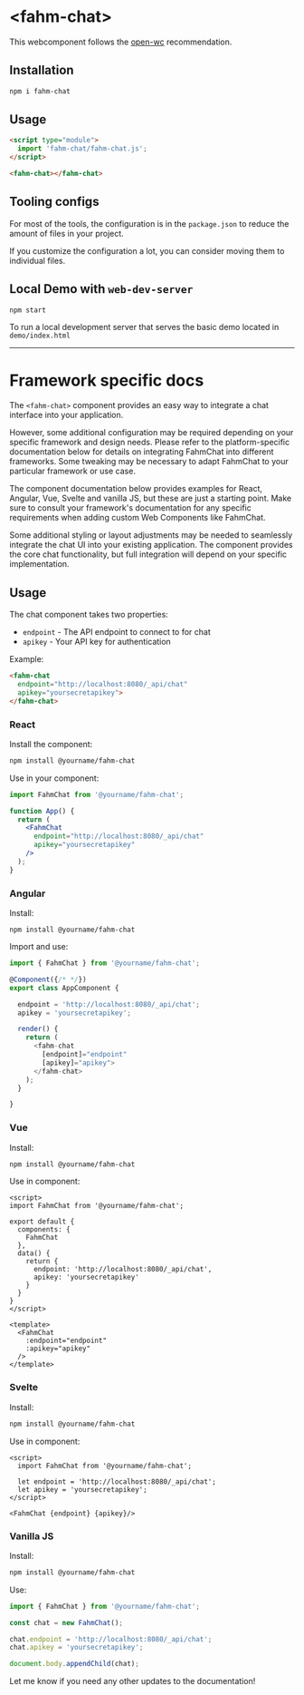 # \<fahm-chat>

This webcomponent follows the [open-wc](https://github.com/open-wc/open-wc) recommendation.

## Installation

```bash
npm i fahm-chat
```

## Usage

```html
<script type="module">
  import 'fahm-chat/fahm-chat.js';
</script>

<fahm-chat></fahm-chat>
```


## Tooling configs

For most of the tools, the configuration is in the `package.json` to reduce the amount of files in your project.

If you customize the configuration a lot, you can consider moving them to individual files.

## Local Demo with `web-dev-server`

```bash
npm start
```

To run a local development server that serves the basic demo located in `demo/index.html`


----

# Framework specific docs

The `<fahm-chat>` component provides an easy way to integrate a chat interface into your application. 

However, some additional configuration may be required depending on your specific framework and design needs. Please refer to the platform-specific documentation below for details on integrating FahmChat into different frameworks. Some tweaking may be necessary to adapt FahmChat to your particular framework or use case.

The component documentation below provides examples for React, Angular, Vue, Svelte and vanilla JS, but these are just a starting point. Make sure to consult your framework's documentation for any specific requirements when adding custom Web Components like FahmChat.

Some additional styling or layout adjustments may be needed to seamlessly integrate the chat UI into your existing application. The component provides the core chat functionality, but full integration will depend on your specific implementation.

## Usage

The chat component takes two properties:

- `endpoint` - The API endpoint to connect to for chat  
- `apikey` - Your API key for authentication

Example:

```html
<fahm-chat
  endpoint="http://localhost:8080/_api/chat"
  apikey="yoursecretapikey">
</fahm-chat>
```

### React

Install the component:

```bash 
npm install @yourname/fahm-chat
```

Use in your component:

```jsx
import FahmChat from '@yourname/fahm-chat';

function App() {
  return (
    <FahmChat
      endpoint="http://localhost:8080/_api/chat"  
      apikey="yoursecretapikey"
    />
  );
}
```

### Angular

Install:

```
npm install @yourname/fahm-chat
```

Import and use:

```typescript
import { FahmChat } from '@yourname/fahm-chat';

@Component({/* */})
export class AppComponent {

  endpoint = 'http://localhost:8080/_api/chat';
  apikey = 'yoursecretapikey';

  render() {
    return (
      <fahm-chat
        [endpoint]="endpoint"
        [apikey]="apikey">
      </fahm-chat>
    );
  }

}
```

### Vue

Install:

```bash
npm install @yourname/fahm-chat
```

Use in component:

```vue
<script>
import FahmChat from '@yourname/fahm-chat';

export default {
  components: {
    FahmChat
  },
  data() {
    return {
      endpoint: 'http://localhost:8080/_api/chat',
      apikey: 'yoursecretapikey'
    }
  }
}  
</script>

<template>
  <FahmChat 
    :endpoint="endpoint"
    :apikey="apikey"
  />
</template>
```

### Svelte

Install:

```bash  
npm install @yourname/fahm-chat
```

Use in component:

```svelte
<script>
  import FahmChat from '@yourname/fahm-chat';

  let endpoint = 'http://localhost:8080/_api/chat';
  let apikey = 'yoursecretapikey'; 
</script>

<FahmChat {endpoint} {apikey}/>
```

### Vanilla JS

Install:

```bash
npm install @yourname/fahm-chat
```

Use:

```js
import { FahmChat } from '@yourname/fahm-chat';

const chat = new FahmChat();

chat.endpoint = 'http://localhost:8080/_api/chat';
chat.apikey = 'yoursecretapikey';

document.body.appendChild(chat);
```

Let me know if you need any other updates to the documentation!